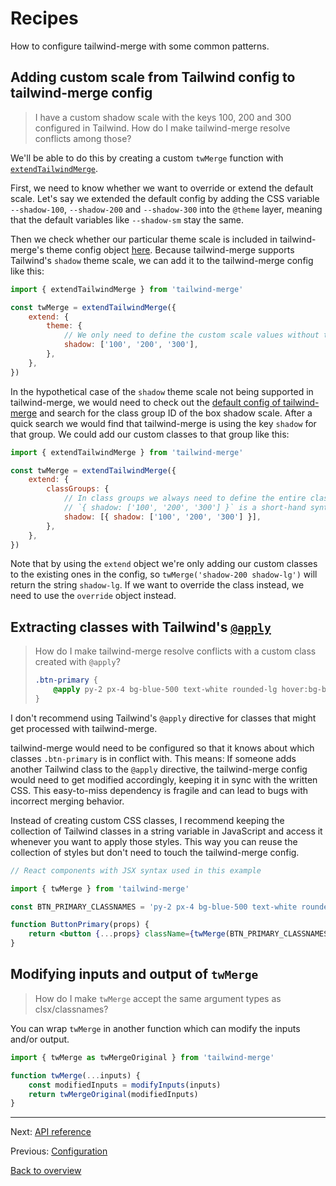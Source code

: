 # Recipes

How to configure tailwind-merge with some common patterns.

## Adding custom scale from Tailwind config to tailwind-merge config

> I have a custom shadow scale with the keys 100, 200 and 300 configured in Tailwind. How do I make tailwind-merge resolve conflicts among those?

We'll be able to do this by creating a custom `twMerge` function with [`extendTailwindMerge`](./api-reference.md#extendtailwindmerge).

First, we need to know whether we want to override or extend the default scale. Let's say we extended the default config by adding the CSS variable `--shadow-100`, `--shadow-200` and `--shadow-300` into the `@theme` layer, meaning that the default variables like `--shadow-sm` stay the same.

Then we check whether our particular theme scale is included in tailwind-merge's theme config object [here](./configuration.md#theme). Because tailwind-merge supports Tailwind's `shadow` theme scale, we can add it to the tailwind-merge config like this:

```js
import { extendTailwindMerge } from 'tailwind-merge'

const twMerge = extendTailwindMerge({
    extend: {
        theme: {
            // We only need to define the custom scale values without the `shadow-` prefix when adding them to the theme object
            shadow: ['100', '200', '300'],
        },
    },
})
```

In the hypothetical case of the `shadow` theme scale not being supported in tailwind-merge, we would need to check out the [default config of tailwind-merge](../src/lib/default-config.ts) and search for the class group ID of the box shadow scale. After a quick search we would find that tailwind-merge is using the key `shadow` for that group. We could add our custom classes to that group like this:

```js
import { extendTailwindMerge } from 'tailwind-merge'

const twMerge = extendTailwindMerge({
    extend: {
        classGroups: {
            // In class groups we always need to define the entire class name like `shadow-100`, `shadow-200` and `shadow-300`
            // `{ shadow: ['100', '200', '300'] }` is a short-hand syntax for `'shadow-100', 'shadow-200', 'shadow-300'`
            shadow: [{ shadow: ['100', '200', '300'] }],
        },
    },
})
```

Note that by using the `extend` object we're only adding our custom classes to the existing ones in the config, so `twMerge('shadow-200 shadow-lg')` will return the string `shadow-lg`. If we want to override the class instead, we need to use the `override` object instead.

## Extracting classes with Tailwind's [`@apply`](https://tailwindcss.com/docs/reusing-styles#extracting-classes-with-apply)

> How do I make tailwind-merge resolve conflicts with a custom class created with `@apply`?
>
> ```css
> .btn-primary {
>     @apply py-2 px-4 bg-blue-500 text-white rounded-lg hover:bg-blue-700;
> }
> ```

I don't recommend using Tailwind's `@apply` directive for classes that might get processed with tailwind-merge.

tailwind-merge would need to be configured so that it knows about which classes `.btn-primary` is in conflict with. This means: If someone adds another Tailwind class to the `@apply` directive, the tailwind-merge config would need to get modified accordingly, keeping it in sync with the written CSS. This easy-to-miss dependency is fragile and can lead to bugs with incorrect merging behavior.

Instead of creating custom CSS classes, I recommend keeping the collection of Tailwind classes in a string variable in JavaScript and access it whenever you want to apply those styles. This way you can reuse the collection of styles but don't need to touch the tailwind-merge config.

```jsx
// React components with JSX syntax used in this example

import { twMerge } from 'tailwind-merge'

const BTN_PRIMARY_CLASSNAMES = 'py-2 px-4 bg-blue-500 text-white rounded-lg hover:bg-blue-700'

function ButtonPrimary(props) {
    return <button {...props} className={twMerge(BTN_PRIMARY_CLASSNAMES, props.className)} />
}
```

## Modifying inputs and output of `twMerge`

> How do I make `twMerge` accept the same argument types as clsx/classnames?

You can wrap `twMerge` in another function which can modify the inputs and/or output.

```js
import { twMerge as twMergeOriginal } from 'tailwind-merge'

function twMerge(...inputs) {
    const modifiedInputs = modifyInputs(inputs)
    return twMergeOriginal(modifiedInputs)
}
```

---

Next: [API reference](./api-reference.md)

Previous: [Configuration](./configuration.md)

[Back to overview](./README.md)
